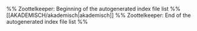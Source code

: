 %% Zoottelkeeper: Beginning of the autogenerated index file list %%
[[AKADEMISCH/akademisch|akademisch]]
%% Zoottelkeeper: End of the autogenerated index file list %%
